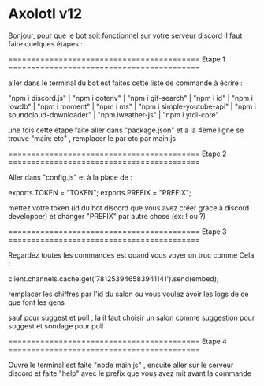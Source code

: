 # Axolotl v12 

Bonjour, pour que le bot soit fonctionnel sur votre serveur discord il faut faire quelques étapes :

========================================== Etape 1 ==========================================


aller dans le terminal du bot est faites cette liste de commande à écrire :

"npm i discord.js" |
"npm i dotenv" |
"npm i gif-search" |
"npm i id" |
"npm i lowdb" |
"npm i moment" |
"npm i ms" |
"npm i simple-youtube-api" |
"npm i soundcloud-downloader" |
"npm iweather-js" |
"npm i ytdl-core"

une fois cette étape faite aller dans "package.json" et a la 4ème ligne se trouve "main: etc" , remplacer le par etc par main.js

========================================== Etape 2 ==========================================


Aller dans "config.js" et à la place de :

exports.TOKEN = "TOKEN"; 
exports.PREFIX = "PREFIX";

mettez votre token (id du bot discord que vous avez créer grace à discord developper) et changer "PREFIX" par autre chose (ex: ! ou ?)


========================================== Etape 3 ==========================================


Regardez toutes les commandes est quand vous voyer un truc comme Cela :

client.channels.cache.get('781253946583941141').send(embed);

remplacer les chiffres par l'id du salon ou vous voulez avoir les logs de ce que font les gens

sauf pour suggest et poll , la il faut choisir un salon comme suggestion pour suggest et sondage pour poll

========================================== Etape 4 ==========================================

Ouvre le terminal est faite "node main.js" , ensuite aller sur le serveur discord et faite "help" avec le prefix que vous avez mit avant la commande

